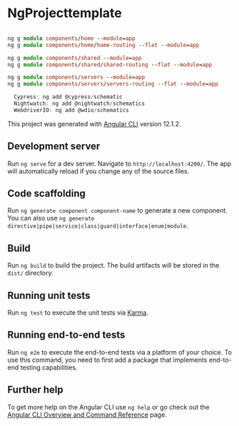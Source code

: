 # NgProjecttemplate

```TypeScript

ng g module components/home --module=app
ng g module components/home/home-routing --flat --module=app

ng g module components/shared --module=app
ng g module components/shared/shared-routing --flat --module=app

ng g module components/servers --module=app
ng g module components/servers/servers-routing --flat --module=app
```

```TypeScript
  Cypress: ng add @cypress/schematic
  Nightwatch: ng add @nightwatch/schematics
  WebdriverIO: ng add @wdio/schematics
```

This project was generated with [Angular CLI](https://github.com/angular/angular-cli) version 12.1.2.

## Development server

Run `ng serve` for a dev server. Navigate to `http://localhost:4200/`. The app will automatically reload if you change any of the source files.

## Code scaffolding

Run `ng generate component component-name` to generate a new component. You can also use `ng generate directive|pipe|service|class|guard|interface|enum|module`.

## Build

Run `ng build` to build the project. The build artifacts will be stored in the `dist/` directory.

## Running unit tests

Run `ng test` to execute the unit tests via [Karma](https://karma-runner.github.io).

## Running end-to-end tests

Run `ng e2e` to execute the end-to-end tests via a platform of your choice. To use this command, you need to first add a package that implements end-to-end testing capabilities.

## Further help

To get more help on the Angular CLI use `ng help` or go check out the [Angular CLI Overview and Command Reference](https://angular.io/cli) page.
